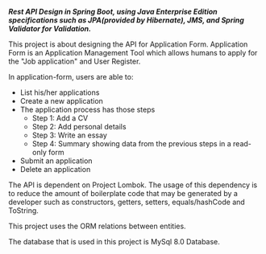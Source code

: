 ***Rest API Design in Spring Boot, using Java Enterprise Edition specifications such as JPA(provided by Hibernate),
JMS, and Spring Validator for Validation.***

This project is about designing the API for Application Form. Application Form is an Application Management Tool which allows humans to apply for the 
                           "Job application" and User Register.

In application-form, users are able to:
- List his/her applications 
- Create a new application
- The application process has those steps
    - Step 1: Add a CV
    - Step 2: Add personal details
    - Step 3: Write an essay
    - Step 4: Summary showing data from the previous steps in a read-only form
- Submit an application
- Delete an application
 

The API is dependent on Project Lombok. The usage of this dependency is to reduce the amount of boilerplate code that 
may be generated by a developer such as constructors, getters, setters, equals/hashCode and ToString.

This project uses the ORM relations between entities.

The database that is used in this project is MySql 8.0 Database.


